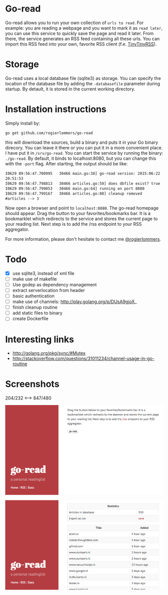 Go-read
===========
Go-read allows you to run your own collection of `urls to read`. For example: you are reading a webpage and you want to mark it as `read later`, you can use this service to quickly save the page and read it later. From there, the service generates an RSS feed containing all these urls. You can import this RSS feed into your own, favorite RSS client (f.e. [TinyTinyRSS](https://tt-rss.org "TinyTinyRSS")).

Storage
============
Go-read uses a local database file (sqlite3) as storage. You can specify the location of the database file by adding the `-databasefile` parameter during startup. By detault, it is stored in the current working directory.

Installation instructions
=========================
Simply install by:

    go get github.com/rogierlommers/go-read

this will download the sources, build a binary and puts it in your Go binary direcory. You can leave it there or you can put it in a more convenient place. I have put it in `/srv/go-read`. You can start the service by running the binary: `./go-read`. By default, it binds to localhost:8080, but you can change this with the `-port` flag. After starting, the output should be like:

    I0629 09:56:47.700995   30466 main.go:38] go-read version: 2015:06:22 20:51:53
    I0629 09:56:47.798813   30466 articles.go:59] does dbfile exist? true
    I0629 09:56:47.799053   30466 main.go:64] running on port 8080
    I0629 09:56:47.799167   30466 articles.go:80] cleanup removed #articles --> 3

Now open a browser and point to `localhost:8080`. The go-read homepage should appear. Drag the button to your favorites/bookmarks bar. It is a bookmarklet which redirects to the service and stores the current page to your reading list. Next step is to add the /rss endpoint to your RSS aggregator.

For more information, please don't hesitate to contact me [@rogierlommers](https://twitter.com/rogierlommers).

Todo
=======
- [x] use sqlite3, instead of xml file
- [ ] make use of makefile
- [ ] Use godep as dependency management
- [ ] extract serverlocation from header
- [ ] basic authentication
- [ ] make use of channels: http://play.golang.org/p/DUsA9gjoX_
- [ ] finish cleanup routine
- [ ] add static files to binary
- [ ] create Dockerfile

Interesting links
=======
- http://golang.org/pkg/sync/#Mutex
- http://stackoverflow.com/questions/31011234/channel-usage-in-go-routine

Screenshots
=======
204/232 <--> 847/480

![home page](./docs/gui-01.png)

![stats page](./docs/gui-02.png)
